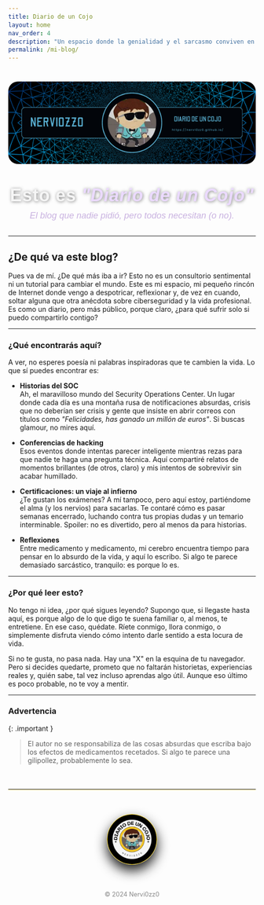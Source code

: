 ```yaml
---
title: Diario de un Cojo
layout: home
nav_order: 4
description: "Un espacio donde la genialidad y el sarcasmo conviven en una especie de caos organizado."
permalink: /mi-blog/
---
```



<div style="text-align: center; margin: 40px 0;">
  <img src="/assets/images/NERVI0ZZ0.png" alt="Portada" style="max-width: 100%; height: auto; border-radius: 20px; box-shadow: 0 10px 20px rgba(255, 255, 255, 0.1); transition: transform 0.3s ease-in-out;" onmouseover="this.style.transform='scale(1.05)';" onmouseout="this.style.transform='scale(1)';">
</div>

<div style="text-align: center; margin: 30px 0;">
  <h1 style="font-size: 36px; font-weight: 700; color: #F5F5F5; text-shadow: 1px 1px 6px rgba(0, 0, 0, 0.5); margin: 0; font-family: 'Arial', sans-serif; letter-spacing: 1px;">
    Esto es <span style="color:rgb(235, 218, 255); font-style: italic;">"Diario de un Cojo"</span>
  </h1>
  <p style="font-size: 18px; color: rgb(201, 178, 224); font-family: 'Arial', sans-serif; font-style: italic; margin-top: 10px;">
    El blog que nadie pidió, pero todos necesitan (o no).
  </p>
</div>

---

## ¿De qué va este blog?

Pues va de mí. ¿De qué más iba a ir? Esto no es un consultorio sentimental ni un tutorial para cambiar el mundo. Este es mi espacio, mi pequeño rincón de Internet donde vengo a despotricar, reflexionar y, de vez en cuando, soltar alguna que otra anécdota sobre ciberseguridad y la vida profesional. Es como un diario, pero más público, porque claro, ¿para qué sufrir solo si puedo compartirlo contigo?

---

### ¿Qué encontrarás aquí?

A ver, no esperes poesía ni palabras inspiradoras que te cambien la vida. Lo que sí puedes encontrar es:

- **Historias del SOC**  
  Ah, el maravilloso mundo del Security Operations Center. Un lugar donde cada día es una montaña rusa de notificaciones absurdas, crisis que no deberían ser crisis y gente que insiste en abrir correos con títulos como *"Felicidades, has ganado un millón de euros"*. Si buscas glamour, no mires aquí.

- **Conferencias de hacking**  
  Esos eventos donde intentas parecer inteligente mientras rezas para que nadie te haga una pregunta técnica. Aquí compartiré relatos de momentos brillantes (de otros, claro) y mis intentos de sobrevivir sin acabar humillado.

- **Certificaciones: un viaje al infierno**  
  ¿Te gustan los exámenes? A mí tampoco, pero aquí estoy, partiéndome el alma (y los nervios) para sacarlas. Te contaré cómo es pasar semanas encerrado, luchando contra tus propias dudas y un temario interminable. Spoiler: no es divertido, pero al menos da para historias.

- **Reflexiones**  
  Entre medicamento y medicamento, mi cerebro encuentra tiempo para pensar en lo absurdo de la vida, y aquí lo escribo. Si algo te parece demasiado sarcástico, tranquilo: es porque lo es.

---

### ¿Por qué leer esto?

No tengo ni idea, ¿por qué sigues leyendo? Supongo que, si llegaste hasta aquí, es porque algo de lo que digo te suena familiar o, al menos, te entretiene. En ese caso, quédate. Ríete conmigo, llora conmigo, o simplemente disfruta viendo cómo intento darle sentido a esta locura de vida.

Si no te gusta, no pasa nada. Hay una "X" en la esquina de tu navegador. Pero si decides quedarte, prometo que no faltarán historietas, experiencias reales y, quién sabe, tal vez incluso aprendas algo útil. Aunque eso último es poco probable, no te voy a mentir.

---

### Advertencia

{: .important }
> El autor no se responsabiliza de las cosas absurdas que escriba bajo los efectos de medicamentos recetados. Si algo te parece una gilipollez, probablemente lo sea.

<hr style="border: none; border-top: 1px solidrgb(255, 254, 248); margin: 50px 0; box-shadow: 0 1px 2px rgba(255, 215, 0, 0.6);">

<div style="text-align: center; margin: 50px auto;">
  <img src="/assets/images/cojo.png" alt="Firma" style="max-width: 20%; border-radius: 50%; border: 1px solid #FFD700; box-shadow: 0 12px 24px rgba(0, 0, 0, 0.9);">
</div>
<div style="text-align: center; margin-top: 40px;">
  <p style="font-size: 0.9em; color: #888;">© 2024 Nervi0zz0</p>
</div>
